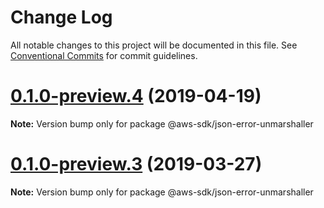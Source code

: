 # Change Log

All notable changes to this project will be documented in this file.
See [Conventional Commits](https://conventionalcommits.org) for commit guidelines.

# [0.1.0-preview.4](https://github.com/aws/aws-sdk-js-v3/compare/@aws-sdk/json-error-unmarshaller@0.1.0-preview.3...@aws-sdk/json-error-unmarshaller@0.1.0-preview.4) (2019-04-19)

**Note:** Version bump only for package @aws-sdk/json-error-unmarshaller





# [0.1.0-preview.3](https://github.com/aws/aws-sdk-js-v3/compare/@aws-sdk/json-error-unmarshaller@0.1.0-preview.2...@aws-sdk/json-error-unmarshaller@0.1.0-preview.3) (2019-03-27)

**Note:** Version bump only for package @aws-sdk/json-error-unmarshaller
